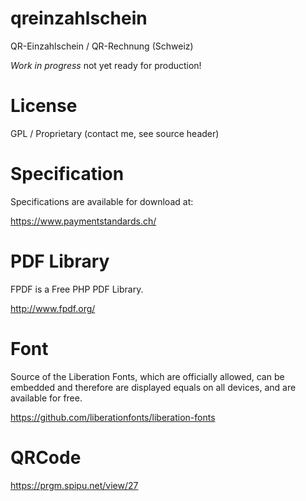 # qreinzahlschein
QR-Einzahlschein / QR-Rechnung (Schweiz)

*Work in progress* not yet ready for production!

# License
GPL / Proprietary (contact me, see source header)

# Specification
Specifications are available for download at:

https://www.paymentstandards.ch/

# PDF Library
FPDF is a Free PHP PDF Library.

http://www.fpdf.org/

# Font
Source of the Liberation Fonts, which are officially allowed, can be embedded
and therefore are displayed equals on all devices, and are available for free.

https://github.com/liberationfonts/liberation-fonts

# QRCode
https://prgm.spipu.net/view/27



